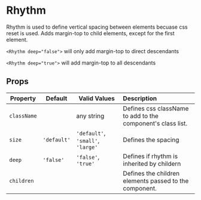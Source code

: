 # Rhythm

Rhythm is used to define vertical spacing between elements becuase css reset is used. Adds margin-top to child elements, except for the first element.

`<Rhythm deep="false">` will only add margin-top to direct descendants

`<Rhythm deep="true">` will add margin-top to all descendants

## Props

Property | Default | Valid Values | Description
--- | --- | --- |:---
`className` | &nbsp; | any string | Defines css className to add to the component's class list.
`size` | `'default'` | `'default'`, `'small'`, `'large'` | Defines the spacing
`deep` | `'false'` | `'false'`, `'true'` | Defines if rhythm is inherited by childern
`children` | &nbsp; |  &nbsp; | Defines the children elements passed to the component.